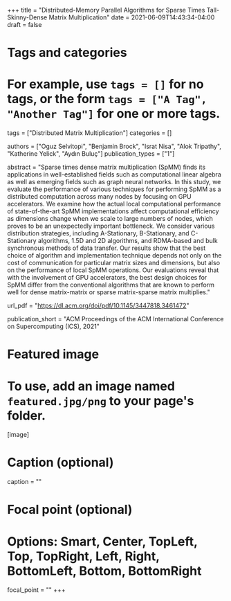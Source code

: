 +++
title = "Distributed-Memory Parallel Algorithms for Sparse Times Tall-Skinny-Dense Matrix Multiplication"
date = 2021-06-09T14:43:34-04:00
draft = false

# Tags and categories
# For example, use `tags = []` for no tags, or the form `tags = ["A Tag", "Another Tag"]` for one or more tags.
tags = ["Distributed Matrix Multiplication"]
categories = []

authors = ["Oguz Selvitopi", "Benjamin Brock", "Israt Nisa", "Alok Tripathy", "Katherine Yelick", "Aydın Buluç"]
publication_types = ["1"]

abstract = "Sparse times dense matrix multiplication (SpMM) finds its applications in well-established fields such as computational linear algebra as well as emerging fields such as graph neural networks. In this study, we evaluate the performance of various techniques for performing SpMM as a distributed computation across many nodes by focusing on GPU accelerators. We examine how the actual local computational performance of state-of-the-art SpMM implementations affect computational efficiency as dimensions change when we scale to large numbers of nodes, which proves to be an unexpectedly important bottleneck. We consider various distribution strategies, including A-Stationary, B-Stationary, and C-Stationary algorithms, 1.5D and 2D algorithms, and RDMA-based and bulk synchronous methods of data transfer. Our results show that the best choice of algorithm and implementation technique depends not only on the cost of communication for particular matrix sizes and dimensions, but also on the performance of local SpMM operations. Our evaluations reveal that with the involvement of GPU accelerators, the best design choices for SpMM differ from the conventional algorithms that are known to perform well for dense matrix-matrix or sparse matrix-sparse matrix multiplies."

url_pdf = "https://dl.acm.org/doi/pdf/10.1145/3447818.3461472"

publication_short = "ACM Proceedings of the ACM International Conference on Supercomputing (ICS), 2021"

# Featured image
# To use, add an image named `featured.jpg/png` to your page's folder. 
[image]
  # Caption (optional)
  caption = ""

  # Focal point (optional)
  # Options: Smart, Center, TopLeft, Top, TopRight, Left, Right, BottomLeft, Bottom, BottomRight
  focal_point = ""
+++
